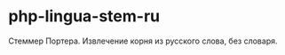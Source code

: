 php-lingua-stem-ru
==================

Стеммер Портера. Извлечение корня из русского слова, без словаря.
